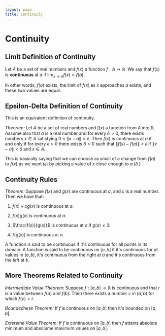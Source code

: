 ```yaml
---
layout: page
title: Continuity
---
```


# Continuity

## Limit Definition of Continuity

Let $A$ be a set of real numbers and $f(x)$ a function $f : A \to \mathbb{R}.$ We say that $f(x)$ is **continuous** at $a$ if $\lim_{x \to a}{f(x)} = f(a).$

In other words, $f(a)$ exists, the limit of $f(x)$ as $x$ approaches $a$ exists, and these two values are equal.

## Epsilon-Delta Definition of Continuity

This is an equivalent definition of continuity.

*Theorem:* Let $A$ be a set of real numbers and $f(x)$ a function from $A$ into $\mathbb{R}.$ Assume also that $a$ is a real number and for every $\delta > 0,$ there exists numbers $x \in A$ satisfying $0 < \|x - a\| < \delta.$ Then $f(x)$ is continuous at $a$ if and only if for every $\epsilon > 0$ there exists $\delta > 0$ such that $\|f(x) - f(a)\| < \epsilon$ if $\|x - a\| < \delta$ and $x \in A.$

This is basically saying that we can choose as small of a change from $f(a)$ to $f(x)$ as we want ($\epsilon$) by picking a value of $x$ close enough to $a$ ($\delta.$)

## Continuity Rules

*Theorem:* Suppose $f(x)$ and $g(x)$ are continuous at $a,$ and $c$ is a real number. Then we have that:

1. $f(x) + cg(x)$ is continuous at $a.$

2. $f(x)g(x)$ is continuous at $a$.

3. $\frac{f(x)}{g(x)}$ is continuous at $a$ if $g(a) \neq 0.$

4. $f(g(x))$ is continuous at $a.$

A function is said to be continuous if it's continuous for all points in its domain. A function is said to be continuous on $[a, b]$ if it's continuous for all values in $(a, b),$ it's continuous from the right at $a$ and it's continuous from the left at $b.$

## More Theorems Related to Continuity

*Intermediate Value Theorem:* Suppose $f : [a, b] \to \mathbb{R}$ is continuous and that $r$ is a value between $f(a)$ and $f(b).$ Then there exists a number $c$ in $(a, b)$ for which $f(c) = r.$

*Boundedness Theorem:* If $f$ is continuous on $[a, b]$ then it's bounded on $[a, b].$

*Extereme Value Theorem:* If $f$ is continuous on $[a, b]$ then $f$ attains absolute minimum and absolume maximum values on $[a, b].$